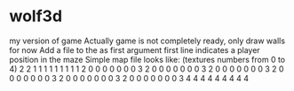 # wolf3d
my version of game
Actually game is not completely ready, only draw walls for now
Add a file to the as first argument
first line indicates a player position in the maze
Simple map file looks like: (textures numbers from 0 to 4)
2 2 
1 1 1 1 1 1 1 1 1
2 0 0 0 0 0 0 0 3
2 0 0 0 0 0 0 0 3
2 0 0 0 0 0 0 0 3
2 0 0 0 0 0 0 0 3
2 0 0 0 0 0 0 0 3
2 0 0 0 0 0 0 0 3
4 4 4 4 4 4 4 4 4
